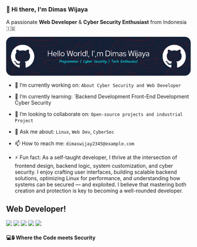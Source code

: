 ### 👋 Hi there, I'm Dimas Wijaya
A passionate **Web Developer** & **Cyber Security Enthusiast** from Indonesia 🇮🇩

![Dimas-2007](./github-header-image.png)

- 🔭 I’m currently working on: `About Cyber Security and Web Developer`
- 🌱 I’m currently learning: `Backend Development 
Front-End Development 
Cyber Security 

- 👯 I’m looking to collaborate on: `Open-source projects and industrial Project`
- 💬 Ask me about: `Linux`, `Web Dev`, `CyberSec`
- 📫 How to reach me: `dimaswijay2345@example.com`


- ⚡ Fun fact: As a self-taught developer, I thrive at the intersection of frontend design, backend logic, system customization, and cyber security. I enjoy crafting user interfaces, building scalable backend solutions, optimizing Linux for performance, and understanding how systems can be secured — and exploited. I believe that mastering both creation and protection is key to becoming a well-rounded developer.

## Web Developer!
<img src="{https://img.shields.io/badge/VSCode-0078D4?style=for-the-badge&logo=visual%20studio%20code&logoColor=white}" />
<img src="{https://img.shields.io/badge/HTML5-E34F26?style=for-the-badge&logo=html5&logoColor=white}" />
<img src="{https://img.shields.io/badge/JavaScript-323330?style=for-the-badge&logo=javascript&logoColor=F7DF1E}" />
<img src="{https://img.shields.io/badge/CSS3-1572B6?style=for-the-badge&logo=css3&logoColor=white}" />
<img src="{https://img.shields.io/badge/Python-FFD43B?style=for-the-badge&logo=python&logoColor=blue}" />

#### 💻🔒 Where the **Code** meets **Security**


